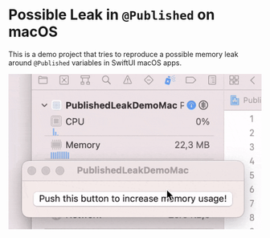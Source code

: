 # Possible Leak in `@Published` on macOS

This is a demo project that tries to reproduce a possible memory leak around `@Published` variables in SwiftUI macOS apps.

![An animation showing the app's memory footprint increasing](leakanimation.gif)